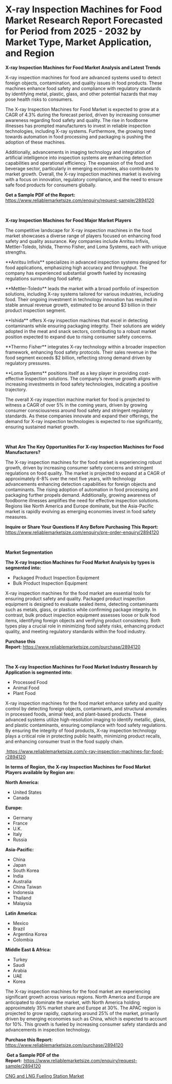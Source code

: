 <p><h1>X-ray Inspection Machines for Food Market Research Report Forecasted for Period from 2025 -  2032 by Market Type, Market Application, and Region</h1></p><p><strong>X-ray Inspection Machines for Food Market Analysis and Latest Trends</strong></p>
<p><p>X-ray inspection machines for food are advanced systems used to detect foreign objects, contamination, and quality issues in food products. These machines enhance food safety and compliance with regulatory standards by identifying metal, plastic, glass, and other potential hazards that may pose health risks to consumers. </p><p>The X-ray Inspection Machines for Food Market is expected to grow at a CAGR of 4.3% during the forecast period, driven by increasing consumer awareness regarding food safety and quality. The rise in foodborne illnesses has prompted manufacturers to invest in reliable inspection technologies, including X-ray systems. Furthermore, the growing trend towards automation in food processing and packaging is pushing the adoption of these machines. </p><p>Additionally, advancements in imaging technology and integration of artificial intelligence into inspection systems are enhancing detection capabilities and operational efficiency. The expansion of the food and beverage sector, particularly in emerging economies, also contributes to market growth. Overall, the X-ray inspection machines market is evolving with a focus on innovation, regulatory compliance, and the need to ensure safe food products for consumers globally.</p></p>
<p><strong>Get a Sample PDF of the Report:&nbsp;</strong> <a href="https://www.reliablemarketsize.com/enquiry/request-sample/2894120?utm_campaign=2952&utm_medium=2&utm_source=Github&utm_content=ia&utm_term=15032025&utm_id=x-ray-inspection-machines-for-food">https://www.reliablemarketsize.com/enquiry/request-sample/2894120</a></p>
<p>&nbsp;</p>
<p><strong>X-ray Inspection Machines for Food Major Market Players</strong></p>
<p><p>The competitive landscape for X-ray inspection machines in the food market showcases a diverse range of players focused on enhancing food safety and quality assurance. Key companies include Anritsu Infivis, Mettler-Toledo, Ishida, Thermo Fisher, and Loma Systems, each with unique strengths.</p><p>**Anritsu Infivis** specializes in advanced inspection systems designed for food applications, emphasizing high accuracy and throughput. The company has experienced substantial growth fueled by increasing regulations surrounding food safety.</p><p>**Mettler-Toledo** leads the market with a broad portfolio of inspection solutions, including X-ray systems tailored for various industries, including food. Their ongoing investment in technology innovation has resulted in stable annual revenue growth, estimated to be around $3 billion in their product inspection segment.</p><p>**Ishida** offers X-ray inspection machines that excel in detecting contaminants while ensuring packaging integrity. Their solutions are widely adopted in the meat and snack sectors, contributing to a robust market position expected to expand due to rising consumer safety concerns.</p><p>**Thermo Fisher** integrates X-ray technology within a broader inspection framework, enhancing food safety protocols. Their sales revenue in the food segment exceeds $2 billion, reflecting strong demand driven by regulatory pressures.</p><p>**Loma Systems** positions itself as a key player in providing cost-effective inspection solutions. The company’s revenue growth aligns with increasing investments in food safety technologies, indicating a positive trajectory.</p><p>The overall X-ray inspection machine market for food is projected to witness a CAGR of over 5% in the coming years, driven by growing consumer consciousness around food safety and stringent regulatory standards. As these companies innovate and expand their offerings, the demand for X-ray inspection technologies is expected to rise significantly, ensuring sustained market growth.</p></p>
<p>&nbsp;</p>
<p><strong>What Are The Key Opportunities For X-ray Inspection Machines for Food Manufacturers?</strong></p>
<p><p>The X-ray inspection machines for the food market is experiencing robust growth, driven by increasing consumer safety concerns and stringent regulations on food quality. The market is projected to expand at a CAGR of approximately 6-8% over the next five years, with technology advancements enhancing detection capabilities for foreign objects and contaminants. The rising adoption of automation in food processing and packaging further propels demand. Additionally, growing awareness of foodborne illnesses amplifies the need for effective inspection solutions. Regions like North America and Europe dominate, but the Asia-Pacific market is rapidly evolving as emerging economies invest in food safety measures.</p></p>
<p><strong>Inquire or Share Your Questions If Any Before Purchasing This Report:</strong> <a href="https://www.reliablemarketsize.com/enquiry/pre-order-enquiry/2894120?utm_campaign=2952&utm_medium=2&utm_source=Github&utm_content=ia&utm_term=15032025&utm_id=x-ray-inspection-machines-for-food">https://www.reliablemarketsize.com/enquiry/pre-order-enquiry/2894120</a></p>
<p>&nbsp;</p>
<p><strong>Market Segmentation</strong></p>
<p><strong>The X-ray Inspection Machines for Food Market Analysis by types is segmented into:</strong></p>
<p><ul><li>Packaged Product Inspection Equipment</li><li>Bulk Product Inspection Equipment</li></ul></p>
<p><p>X-ray inspection machines for the food market are essential tools for ensuring product safety and quality. Packaged product inspection equipment is designed to evaluate sealed items, detecting contaminants such as metals, glass, or plastics while confirming package integrity. In contrast, bulk product inspection equipment assesses loose or bulk food items, identifying foreign objects and verifying product consistency. Both types play a crucial role in minimizing food safety risks, enhancing product quality, and meeting regulatory standards within the food industry.</p></p>
<p><strong>Purchase this Report:&nbsp;</strong><a href="https://www.reliablemarketsize.com/purchase/2894120?utm_campaign=2952&utm_medium=2&utm_source=Github&utm_content=ia&utm_term=15032025&utm_id=x-ray-inspection-machines-for-food">https://www.reliablemarketsize.com/purchase/2894120</a></p>
<p>&nbsp;</p>
<p><strong>The X-ray Inspection Machines for Food Market Industry Research by Application is segmented into:</strong></p>
<p><ul><li>Processed Food</li><li>Animal Food</li><li>Plant Food</li></ul></p>
<p><p>X-ray inspection machines for the food market enhance safety and quality control by detecting foreign objects, contaminants, and structural anomalies in processed foods, animal feed, and plant-based products. These advanced systems utilize high-resolution imaging to identify metallic, glass, and plastic contaminants, ensuring compliance with food safety regulations. By ensuring the integrity of food products, X-ray inspection technology plays a critical role in protecting public health, minimizing product recalls, and enhancing consumer trust in the food supply chain.</p></p>
<p><a href="https://www.reliablemarketsize.com/x-ray-inspection-machines-for-food-r2894120?utm_campaign=2952&utm_medium=2&utm_source=Github&utm_content=ia&utm_term=15032025&utm_id=x-ray-inspection-machines-for-food">&nbsp;https://www.reliablemarketsize.com/x-ray-inspection-machines-for-food-r2894120</a></p>
<p><strong>In terms of Region, the X-ray Inspection Machines for Food Market Players available by Region are:</strong></p>
<p>
    <p> <strong> North America: </strong>
        <ul>
            <li>United States</li>
            <li>Canada</li>
        </ul>
        </p> 
    <p> <strong> Europe: </strong>
        <ul>
            <li>Germany</li>
            <li>France</li>
            <li>U.K.</li>
            <li>Italy</li>
            <li>Russia</li>
        </ul>
        </p> 
    <p> <strong> Asia-Pacific: </strong>
        <ul>
            <li>China</li>
            <li>Japan</li>
            <li>South Korea</li>
            <li>India</li>
            <li>Australia</li>
            <li>China Taiwan</li>
            <li>Indonesia</li>
            <li>Thailand</li>
            <li>Malaysia</li>
        </ul>
        </p> 
    <p> <strong> Latin America: </strong>
        <ul>
            <li>Mexico</li>
            <li>Brazil</li>
            <li>Argentina Korea</li>
            <li>Colombia</li>
        </ul>
        </p> 
    <p> <strong> Middle East & Africa: </strong>
        <ul>
            <li>Turkey</li>
            <li>Saudi</li>
            <li>Arabia</li>
            <li>UAE</li>
            <li>Korea</li>
        </ul>
    </p>
    </p>
<p><p>The X-ray inspection machines for the food market are experiencing significant growth across various regions. North America and Europe are anticipated to dominate the market, with North America holding approximately 35% market share and Europe at 30%. The APAC region is projected to grow rapidly, capturing around 25% of the market, primarily driven by emerging economies such as China, which is expected to account for 10%. This growth is fueled by increasing consumer safety standards and advancements in inspection technology.</p></p>
<p><strong>Purchase this Report: </strong><a href="https://www.reliablemarketsize.com/purchase/2894120?utm_campaign=2952&utm_medium=2&utm_source=Github&utm_content=ia&utm_term=15032025&utm_id=x-ray-inspection-machines-for-food">https://www.reliablemarketsize.com/purchase/2894120</a></p>
<p>&nbsp;<strong>Get a Sample PDF of the Report:&nbsp;&nbsp;</strong><a href="https://www.reliablemarketsize.com/enquiry/request-sample/2894120?utm_campaign=2952&utm_medium=2&utm_source=Github&utm_content=ia&utm_term=15032025&utm_id=x-ray-inspection-machines-for-food">https://www.reliablemarketsize.com/enquiry/request-sample/2894120</a></p>
<p><strong></strong></p>
<p><p><a href="https://github.com/ezahdyre/Market-Research-Report-List-1/blob/main/cng-and-lng-fueling-station-market.md?utm_campaign=2952&utm_medium=2&utm_source=Github&utm_content=ia&utm_term=15032025&utm_id=x-ray-inspection-machines-for-food">CNG and LNG Fueling Station Market</a></p></p>